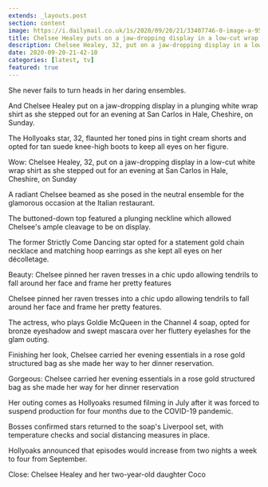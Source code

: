 ```yaml
---
extends: _layouts.post
section: content
image: https://i.dailymail.co.uk/1s/2020/09/20/21/33407746-0-image-a-95_1600633995767.jpg 
title: Chelsee Healey puts on a jaw-dropping display in a low-cut wrap top 
description: Chelsee Healey, 32, put on a jaw-dropping display in a low-cut white wrap shirt as she stepped out for an evening at San Carlos in Hale, Cheshire, on Sunday. 
date: 2020-09-20-21-42-10 
categories: [latest, tv] 
featured: true 
--- 
```

She never fails to turn heads in her daring ensembles. 

And Chelsee Healey put on a jaw-dropping display in a plunging white wrap shirt as she stepped out for an evening at San Carlos in Hale, Cheshire, on Sunday.

The Hollyoaks star, 32, flaunted her toned pins in tight cream shorts and opted for tan suede knee-high boots to keep all eyes on her figure. 

Wow: Chelsee Healey, 32, put on a jaw-dropping display in a low-cut white wrap shirt as she stepped out for an evening at San Carlos in Hale, Cheshire, on Sunday

A radiant Chelsee beamed as she posed in the neutral ensemble for the glamorous occasion at the Italian restaurant.  

The buttoned-down top featured a plunging neckline which allowed Chelsee's ample cleavage to be on display. 

The former Strictly Come Dancing star opted for a statement gold chain necklace and matching hoop earrings as she kept all eyes on her décolletage. 

Beauty: Chelsee pinned her raven tresses in a chic updo allowing tendrils to fall around her face and frame her pretty features

Chelsee pinned her raven tresses into a chic updo allowing tendrils to fall around her face and frame her pretty features. 

The actress, who plays Goldie McQueen in the Channel 4 soap, opted for bronze eyeshadow and swept mascara over her fluttery eyelashes for the glam outing. 

Finishing her look, Chelsee carried her evening essentials in a rose gold structured bag as she made her way to her dinner reservation.  

Gorgeous: Chelsee carried her evening essentials in a rose gold structured bag as she made her way for her dinner reservation

Her outing comes as Hollyoaks resumed filming in July after it was forced to suspend production for four months due to the COVID-19 pandemic.

Bosses confirmed stars returned to the soap's Liverpool set, with temperature checks and social distancing measures in place.   

Hollyoaks announced that episodes would increase from two nights a week to four from September. 

Close: Chelsee Healey and her two-year-old daughter Coco

